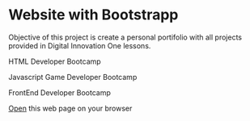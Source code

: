 # Website with Bootstrapp

Objective of this project is create a personal portifolio with all projects provided in Digital Innovation One lessons.

HTML Developer Bootcamp

Javascript Game Developer Bootcamp

FrontEnd Developer Bootcamp

[Open](https://rvsriller.github.com/rierBootstrap) this web page on your browser

